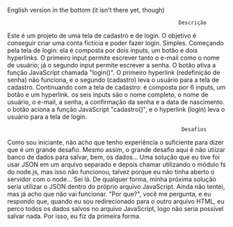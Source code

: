 English version in the bottom (it isn't there yet, though)

                                                           Descrição

  Este é um projeto de uma tela de cadastro e de login. O objetivo é conseguir criar uma conta fictícia e poder fazer login. Simples. Começando pela tela de login: ela é composta por dois inputs, um botão e dois hyperlinks. O primeiro input permite escrever tanto o e-mail como o nome de usuário; já o segundo input permite escrever a senha. O botão ativa a função JavaScript chamada "login()". O primeiro hyperlink (redefinição de senha) não funciona, e o segundo (cadastro) leva o usuário para a tela de cadastro. Continuando com a tela de cadastro: é composta por 6 inputs, um botão e um hyperlink. os seis inputs são o nome completo, o nome de usuário, o e-mail, a senha, a confirmação da senha e a data de nascimento. o botão aciona a função JavaScript "cadastro()", e o hyperlink (login) leva o usuário para a tela de login.

                                                            Desafios
                                                                    
  Como sou iniciante, não acho que tenho experiência o suficiente para dizer que é um grande desafio. Mesmo assim, o grande desafio aqui é não utiizar banco de dados para salvar, bem, os dados... Uma solução que eu tive foi usar JSON em um arquivo separado e depois chamar utilizando o módulo fs do node.js, mas isso não funcionou, talvez porque eu não tinha aberto o servidor com o node... Sei lá. De qualquer forma, minha próxima solução seria utilizar o JSON dentro do próprio arquivo JavaScript. Ainda não tentei, mas já acho que não vai funcionar. "Por que?", você me pergunta, e eu respondo que, quando eu sou redirecionado para o outro arquivo HTML, eu perco todos os dados salvos no arquivo JavaScript, logo não seria possível salvar nada. Por isso, eu fiz da primeira forma.
